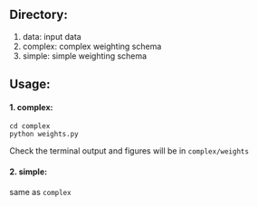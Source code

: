 ## Directory:
  1) data: input data  
  2) complex: complex weighting schema  
  3) simple: simple weighting schema   

## Usage:
#### 1. complex:
  ```
  cd complex
  python weights.py
  ```
  Check the terminal output and figures will be in `complex/weights`
  
#### 2. simple:
   same as `complex`
